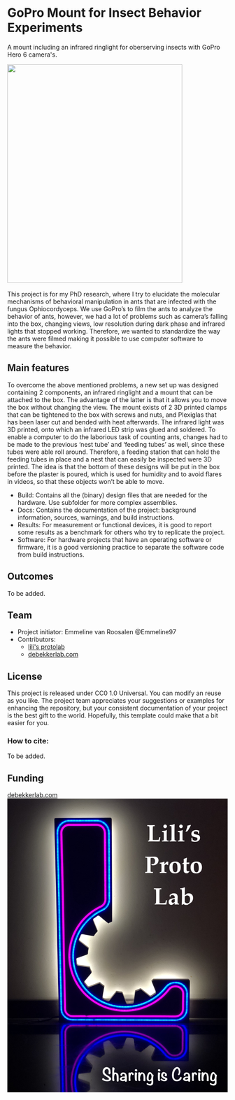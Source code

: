 # GoPro Mount for Insect Behavior Experiments
A mount including an infrared ringlight for oberserving insects with GoPro Hero 6 camera's.  

<img src="https://github.com/user-attachments/assets/915e4ef3-4d58-4626-8bd0-8e82dc2dd7d4" width="400" height="500">


This project is for my PhD research, where I try to elucidate the molecular mechanisms of behavioral manipulation in ants that are infected with the fungus Ophiocordyceps. We use GoPro’s to film the ants to analyze the behavior of ants, however, we had a lot of problems such as camera’s falling into the box, changing views, low resolution during dark phase and infrared lights that stopped working. Therefore, we wanted to standardize the way the ants were filmed making it possible to use computer software to measure the behavior.


## Main features

To overcome the above mentioned problems, a new set up was designed containing 2 components, an infrared ringlight and a mount that can be attached to the box. The advantage of the latter is that it allows you to move the box without changing the view. The mount exists of 2 3D printed clamps that can be tightened to the box with screws and nuts, and Plexiglas that has been laser cut and bended with heat afterwards. The infrared light was 3D printed, onto which an infrared LED strip was glued and soldered. To enable a computer to do the laborious task of counting ants, changes had to be made to the previous ‘nest tube’ and ‘feeding tubes’ as well, since these tubes were able roll around. Therefore, a feeding station that can hold the feeding tubes in place and a nest that can easily be inspected were 3D printed. The idea is that the bottom of these designs will be put in the box before the plaster is poured, which is used for humidity and to avoid flares in videos, so that these objects won’t be able to move. 



+ Build: Contains all the (binary) design files that are needed for the hardware. Use subfolder for more complex assemblies.
+ Docs: Contains the documentation of the project: background information, sources, warnings, and build instructions. 
+ Results: For measurement or functional devices, it is good to report some results as a benchmark for others who try to replicate the project.
+ Software: For hardware projects that have an operating software or firmware, it is a good versioning practice to separate the software code from build instructions.


## Outcomes

To be added.

## Team

+ Project initiator: Emmeline van Roosalen @Emmeline97
+ Contributors:
	+ [lili's protolab](https://www.uu.nl/en/research/lilis-proto-lab)  
 	+ [debekkerlab.com ](https://www.debekkerlab.com/)	 



## License

This project is released under CC0 1.0 Universal. 
You can modify an reuse as you like.
The project team appreciates your suggestions or examples for enhancing the repository, but your consistent documentation of your project is the best gift to the world. Hopefully, this template could make that a bit easier for you. 

### How to cite:

To be added.

## Funding

[debekkerlab.com ](https://www.debekkerlab.com/)
![LPL sharing image](./Docs/Images/lpl_sharing.jpg)

